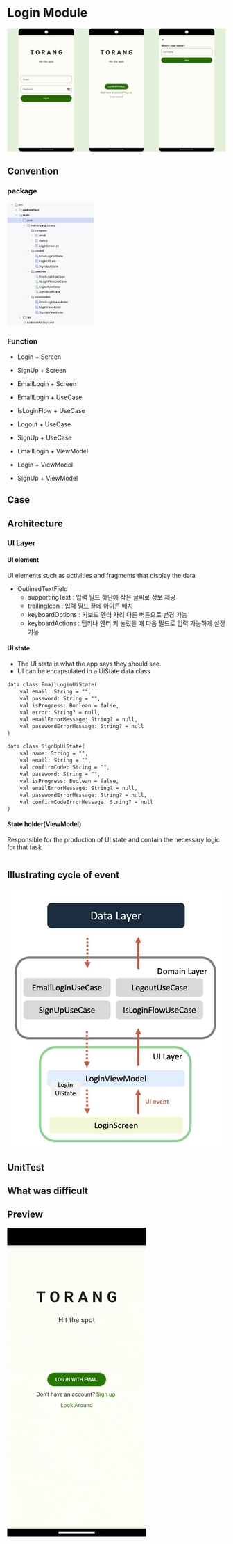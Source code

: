 # Login Module

<img src="screenshots/screen.jpg" alt=""/>

## Convention
### package
<img src="screenshots/package.png" width="40%" height="40%" alt=""/>

### Function
- Login + Screen
- SignUp + Screen
- EmailLogin + Screen

- EmailLogin + UseCase
- IsLoginFlow + UseCase
- Logout + UseCase
- SignUp + UseCase
    
- EmailLogin + ViewModel
- Login + ViewModel
- SignUp + ViewModel

## Case


## Architecture
### UI Layer
#### UI element
UI elements such as activities and fragments that display the data
- OutlinedTextField
  - supportingText : 입력 필드 하단에 작은 글씨로 정보 제공
  - trailingIcon : 입력 필드 끝에 아이콘 배치
  - keyboardOptions : 키보드 엔터 자리 다른 버튼으로 변경 가능
  - keyboardActions : 탭키나 엔터 키 눌렀을 때 다음 필드로 입력 가능하게 설정 가능
#### UI state
- The UI state is what the app says they should see.
- UI can be encapsulated in a UiState data class
```
data class EmailLoginUiState(
    val email: String = "",
    val password: String = "",
    val isProgress: Boolean = false,
    val error: String? = null,
    val emailErrorMessage: String? = null,
    val passwordErrorMessage: String? = null
)
```
```
data class SignUpUiState(
    val name: String = "",
    val email: String = "",
    val confirmCode: String = "",
    val password: String = "",
    val isProgress: Boolean = false,
    val emailErrorMessage: String? = null,
    val passwordErrorMessage: String? = null,
    val confirmCodeErrorMessage: String? = null
)
```
#### State holder(ViewModel)
Responsible for the production of UI state and contain the necessary logic for that task
```
```

## Illustrating cycle of event
<img src="screenshots/event.png" alt=""/>


## UnitTest



## What was difficult


## Preview
<img src="screenshots/preview.gif" alt=""/>